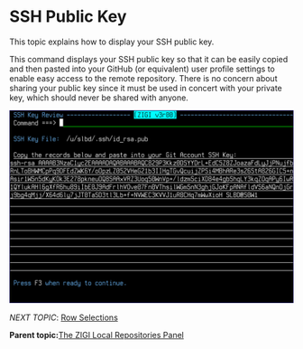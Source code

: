 # SSH Public Key

This topic explains how to display your SSH public key.

This command displays your SSH public key so that it can be easily copied and then pasted into your GitHub \(or equivalent\) user profile settings to enable easy access to the remote repository. There is no concern about sharing your public key since it must be used in concert with your private key, which should never be shared with anyone.

![](media/g_ssh.png)

*NEXT TOPIC*: [Row Selections](r_rr_row_selections_LRP.md)

**Parent topic:**[The ZIGI Local Repositories Panel](c_the_zigi_local_repositories_panel.md)

